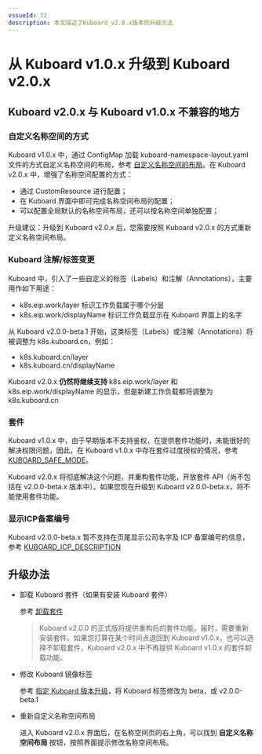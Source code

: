 ```yaml
---
vssueId: 72
description: 本文描述了Kuboard_v2.0.x版本的升级方法
---
```


# 从 Kuboard v1.0.x 升级到 Kuboard v2.0.x

## Kuboard v2.0.x 与 Kuboard v1.0.x 不兼容的地方

### 自定义名称空间的方式

  Kuboard v1.0.x 中，通过 ConfigMap 加载 kuboard-namespace-layout.yaml 文件的方式自定义名称空间的布局，参考 [自定义名称空间的布局](/install/install-kuboard-layout.html)。在 Kuboard v2.0.x 中，增强了名称空间配置的方式：
  * 通过 CustomResource 进行配置；
  * 在 Kuboard 界面中即可完成名称空间布局的配置；
  * 可以配置全局默认的名称空间布局，还可以按名称空间单独配置；

  升级建议：升级到 Kuboard v2.0.x 后，您需要按照 Kuboard v2.0.x 的方式重新定义名称空间布局。

### Kuboard 注解/标签变更

  Kuboard 中，引入了一些自定义的标签（Labels）和注解（Annotations），主要用作如下用途：
  * k8s.eip.work/layer  标识工作负载属于哪个分层
  * k8s.eip.work/displayName  标识工作负载显示在 Kuboard 界面上的名字

  从 Kuboard v2.0.0-beta.1 开始，这类标签（Labels）或注解（Annotations）将被调整为 k8s.kuboard.cn，例如：
  * k8s.kuboard.cn/layer
  * k8s.kuboard.cn/displayName

  Kuboard v2.0.x **仍然将继续支持** k8s.eip.work/layer 和 k8s.eip.work/displayName 的显示，但是新建工作负载都将调整为 k8s.kuboard.cn

### 套件

  Kuboard v1.0.x 中，由于早期版本不支持鉴权，在提供套件功能时，未能很好的解决权限问题，因此，在 Kuboard v1.0.x 中存在套件过度授权的情况，参考 [KUBOARD_SAFE_MODE](/install/install-kuboard-env.html#kuboard-safe-mode)。

  Kuboard v2.0.x 将彻底解决这个问题，并重构套件功能，开放套件 API（尚不包括在 v2.0.0-beta.x 版本中）。如果您现在升级到 Kuboard v2.0.0-beta.x，将不能使用套件功能。

### 显示ICP备案编号

  Kuboard v2.0.0-beta.x 暂不支持在页尾显示公司名字及 ICP 备案编号的信息，参考 [KUBOARD_ICP_DESCRIPTION](/install/install-kuboard-env.html#kuboard-icp-description)

## 升级办法

* 卸载 Kuboard 套件（如果有安装 Kuboard 套件）

  参考 [卸载套件](/guide/addon/#卸载套件)

  > Kuboard v2.0.0 的正式版将提供重构后的套件功能，届时，需要重新安装套件。如果您打算在某个时间点退回到 Kuboard v1.0.x，也可以选择不卸载套件，Kuboard v2.0.x 中不再提供 Kuboard v1.0.x 的套件卸载功能。

* 修改 Kuboard 镜像标签

  参考 [指定 Kuboard 版本升级](/install/install-dashboard-upgrade.html#指定版本升级)，将 Kuboard 标签修改为 beta，或 v2.0.0-beta.1

* 重新自定义名称空间布局

  进入 Kuboard v2.0.x 界面后，在名称空间页的右上角，可以找到 **自定义名称空间布局** 按钮，按照界面提示修改名称空间布局。
